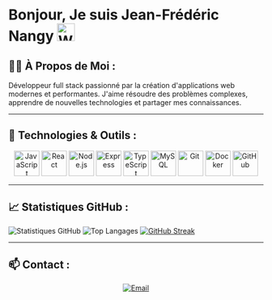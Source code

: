 <h1 padding="10px 5px"> Bonjour, Je suis Jean-Frédéric Nangy <img src="https://raw.githubusercontent.com/Tarikul-Islam-Anik/Animated-Fluent-Emojis/master/Emojis/Hand%20gestures/Waving%20Hand.png" alt="Waving Hand" width="35" height="35" /> </h1> 

## 👨‍💻 À Propos de Moi :

Développeur full stack passionné par la création d'applications web modernes et performantes. J'aime résoudre des problèmes complexes, apprendre de nouvelles technologies et partager mes connaissances.

---

## 🔧 Technologies & Outils :
<div align="center">
    <img width="50" src="https://user-images.githubusercontent.com/25181517/117447155-6a868a00-af3d-11eb-9cfe-245df15c9f3f.png" alt="JavaScript" title="JavaScript"/>
    <img width="50" src="https://user-images.githubusercontent.com/25181517/183897015-94a058a6-b86e-4e42-a37f-bf92061753e5.png" alt="React" title="React"/>
    <img width="50" src="https://user-images.githubusercontent.com/25181517/183568594-85e280a7-0d7e-4d1a-9028-c8c2209e073c.png" alt="Node.js" title="Node.js"/>
    <img width="50" src="https://user-images.githubusercontent.com/25181517/183859966-a3462d8d-1bc7-4880-b353-e2cbed900ed6.png" alt="Express" title="Express"/>
    <img width="50" src="https://user-images.githubusercontent.com/25181517/117201156-9a724800-adf5-11eb-9bda-191f847f7b1a.png" alt="TypeScript" title="TypeScript"/>
    <img width="50" src="https://user-images.githubusercontent.com/25181517/183896128-ec99105a-ec1a-4d85-b08b-1aa1620b2046.png" alt="MySQL" title="MySQL"/>
    <img width="50" src="https://user-images.githubusercontent.com/25181517/192108372-f71d70ac-7ae6-4c0d-8395-51d8870c2ef0.png" alt="Git" title="Git"/>
    <img width="50" src="https://user-images.githubusercontent.com/25181517/117207330-263ba280-adf4-11eb-9b97-0ac5b40bc3be.png" alt="Docker" title="Docker"/>
    <img width="50" src="https://user-images.githubusercontent.com/25181517/192108374-8da61ba1-99ec-41d7-80b8-fb2f7c0a4948.png" alt="GitHub" title="GitHub"/>
</div>

---

## 📈 Statistiques GitHub :

![Statistiques GitHub](https://github-readme-stats-anasskms-projects.vercel.app/api?username=Freddy78974&show_icons=true&theme=neon&rank_icon=github)
![Top Langages](https://github-readme-stats-anasskms-projects.vercel.app/api/top-langs/?username=Freddy78974&layout=compact&theme=neon) [![GitHub Streak](https://github-streak-stats-tan.vercel.app?user=Freddy78974&theme=neon)](https://git.io/streak-stats)

---

## 📫 Contact :
<div align="center">
    <a href="mailto:nangy.pro@gmail.com">
        <img src="https://img.shields.io/badge/Email-%23D14836.svg?&style=for-the-badge&logo=gmail&logoColor=white" alt="Email"/>
    </a>
</div>